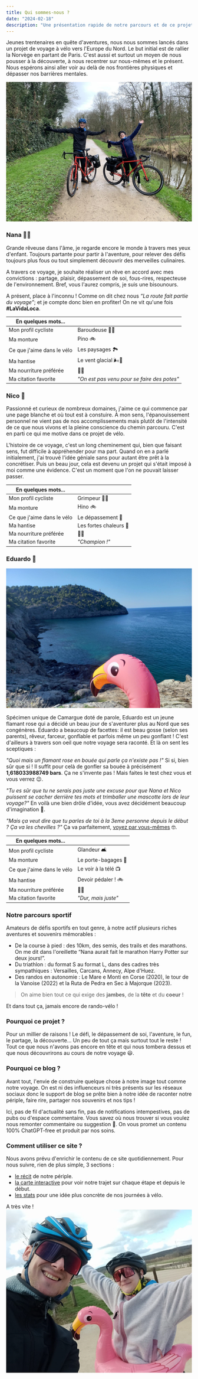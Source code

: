 ```yaml
---
title: Qui sommes-nous ?
date: "2024-02-18"
description: "Une présentation rapide de notre parcours et de ce projet !"
---
```


Jeunes trentenaires en quête d'aventures, nous nous sommes lancés dans un projet de voyage à vélo vers l'Europe du Nord. Le but initial est de rallier la Norvège en partant de Paris. C'est aussi et surtout un moyen de nous pousser à la découverte, à nous recentrer sur nous-mêmes et le présent. Nous espérons ainsi aller voir au delà de nos frontières physiques et dépasser nos barrières mentales.

![Flamingo Riders](velos.jpg)

### Nana 🚴‍♀️

Grande rêveuse dans l'âme, je regarde encore le monde à travers mes
yeux d'enfant. Toujours partante pour partir à l'aventure, pour
relever des défis toujours plus fous ou tout simplement
découvrir des merveilles culinaires.

A travers ce voyage, je souhaite réaliser un rêve en accord avec mes
convictions : partage, plaisir, dépassement de soi, fous-rires,
respecteuse de l'environnement. Bref, vous l'aurez compris, je suis
une bisounours.

A présent, place à l'inconnu ! Comme on dit chez nous _“La route fait partie du voyage”_; et je compte donc bien en profiter! On ne vit qu'une fois **#LaVidaLoca**.

| En quelques mots...        |                                             |
| -------------------------- | ------------------------------------------- |
| Mon profil cycliste        | Baroudeuse 🏃‍♀️                               |
| Ma monture                 | Pino 🚲                                     |
| Ce que j'aime dans le vélo | Les paysages 🏞️                             |
| Ma hantise                 | Le vent glacial 🌬️🥶                        |
| Ma nourriture préférée     | 🍦🍰                                        |
| Ma citation favorite       | _"On est pas venu pour se faire des potes"_ |

### Nico 🚴

Passionné et curieux de nombreux domaines, j'aime ce qui commence par une page blanche et où tout est à constuire. À mon sens, l'épanouissement personnel ne vient pas de nos accomplissements mais plutôt de l'intensité de ce que nous vivons et la pleine conscience du chemin parcouru. C'est en parti ce qui me motive dans ce projet de vélo.

L'histoire de ce voyage, c'est un long cheminement qui, bien que faisant sens, fut difficile à appréhender pour ma part. Quand on en a parlé initialement, j'ai trouvé l'idée géniale sans pour autant être prêt à la concrétiser. Puis un beau jour, cela est devenu un projet qui s'était imposé à moi comme une évidence. C'est un moment que l'on ne pouvait laisser passer.

| En quelques mots...        |                        |
| -------------------------- | ---------------------- |
| Mon profil cycliste        | Grimpeur 🚵🏽            |
| Ma monture                 | Hino 🚲                |
| Ce que j'aime dans le vélo | Le dépassement 💪      |
| Ma hantise                 | Les fortes chaleurs 🥵 |
| Ma nourriture préférée     | 🍝🍕                   |
| Ma citation favorite       | _"Champion !"_         |

### Eduardo 🦩

![Eduardo](eduardo_bio.jpeg)

Spécimen unique de Camargue doté de parole, Eduardo est un jeune flamant rose qui a décidé un beau jour de s'aventurer plus au Nord que ses congénères. Eduardo a beaucoup de facettes: il est beau gosse (selon ses parents), rêveur, farceur, gonflable et parfois même un peu gonflant ! C'est d'ailleurs à travers son oeil que notre voyage sera raconté. Et là on sent les sceptiques :

_"Quoi mais un flamant rose en bouée qui parle ça n'existe pas !"_ Si si, bien sûr que si ! Il suffit pour celà de gonfler sa bouée à précisément **1,618033988749 bars**. Ça ne s'invente pas ! Mais faites le test chez vous et vous verrez 😉.

_"Tu es sûr que tu ne serais pas juste une excuse pour que Nana et Nico puissent se cacher derrière tes mots et trimballer une mascotte lors de leur voyage?"_ En voilà une bien drôle d'idée, vous avez décidément beaucoup d'imagination 🤨.

_"Mais ça veut dire que tu parles de toi à la 3eme personne depuis le début ? Ça va les chevilles ?"_ Ça va parfaitement, [voyez par vous-mêmes](https://www.slate.fr/story/146073/flamands-roses-stables-jambe) 🤓.

| En quelques mots...        |                      |
| -------------------------- | -------------------- |
| Mon profil cycliste        | Glandeur 🛋️          |
| Ma monture                 | Le porte-bagages 🛄  |
| Ce que j'aime dans le vélo | Le voir à la télé 📺 |
| Ma hantise                 | Devoir pédaler ! 🚲  |
| Ma nourriture préférée     | 🦐🍤                 |
| Ma citation favorite       | _"Dur, mais juste"_  |

### Notre parcours sportif

Amateurs de défis sportifs en tout genre, à notre actif plusieurs riches aventures et souvenirs mémorables :

- De la course à pied : des 10km, des semis, des trails et des marathons. On me dit dans l'oreillette “Nana aurait fait le marathon Harry Potter sur deux jours!”.
- Du triathlon : du format S au format L, dans des cadres très sympathiques : Versailles, Carcans, Annecy, Alpe d'Huez.
- Des randos en autonomie : Le Mare e Monti en Corse (2020), le tour de la Vanoise (2022) et la Ruta de Pedra en Sec à Majorque (2023).

> On aime bien tout ce qui exige des **jambes**, de la **tête** et du **coeur** !

Et dans tout ça, jamais encore de rando-vélo !

### Pourquoi ce projet ?

Pour un millier de raisons ! Le défi, le dépassement de soi, l'aventure, le fun, le partage, la découverte… Un peu de tout ça mais surtout tout le reste ! Tout ce que nous n'avons pas encore en tête et qui nous tombera dessus et que nous découvrirons au cours de notre voyage 😃.

### Pourquoi ce blog ?

Avant tout, l'envie de construire quelque chose à notre image tout comme notre voyage. On est ni des influenceurs ni très présents sur les réseaux sociaux donc le support de blog se prête bien à notre idée de raconter notre périple, faire rire, partager nos souvenirs et nos tips !

Ici, pas de fil d'actualité sans fin, pas de notifications intempestives, pas de pubs ou d'espace commentaire. Vous savez où nous trouver si vous voulez nous remonter commentaire ou suggestion 🤗. On vous promet un contenu 100% ChatGPT-free et produit par nos soins.

### Comment utiliser ce site ?

Nous avons prévu d'enrichir le contenu de ce site quotidiennement. Pour nous suivre, rien de plus simple, 3 sections :

- [le récit](https://flamingoriders.github.io) de notre périple.
- [la carte interactive](https://flamingoriders.github.io/maps) pour voir notre trajet sur chaque étape et depuis le début.
- [les stats](https://flamingoriders.github.io/stats) pour une idée plus concrète de nos journées à vélo.

A très vite !
![photo de famille](famille.jpeg)
